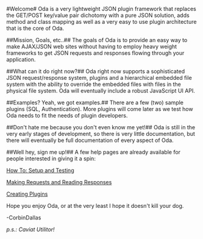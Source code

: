 #Welcome#
Oda is a very lightweight JSON plugin framework that replaces the GET/POST key/value pair dichotomy with a pure JSON solution, adds method and class mapping as well as a very easy to use plugin architecture that is the core of Oda.  

##Mission, Goals, etc..##
The goals of Oda is to provide an easy way to make AJAX/JSON web sites without having to employ heavy weight frameworks to get JSON requests and responses flowing through your application. 

##What can it do right now?##
Oda right now supports a sophisticated JSON request/response system, plugins and a hierarchical embedded file system with the ability to override the embedded files with files in the physical file system.  Oda will eventually include a robust JavaScript UI API.  

##Examples? Yeah, we got examples.##
There are a few (two) sample plugins (SQL, Authentication).  More plugins will come later as we test how Oda needs to fit the needs of plugin developers.

##Don't hate me because you don't even know me yet!##
Oda is still in the very early stages of development, so there is very little documentation, but there will eventually be full documentation of every aspect of Oda.

##Well hey, sign me up!##
A few help pages are already available for people interested in giving it a spin:

[How To: Setup and Testing](https://github.com/CorbinDallas/Oda/wiki/How-To:-Setup-and-Testing)

[Making Requests and Reading Responses](https://github.com/CorbinDallas/Oda/wiki/Making-Requests-and-Reading-Responses)

[Creating Plugins](https://github.com/CorbinDallas/Oda/wiki/Creating-Plugins)

Hope you enjoy Oda, or at the very least I hope it doesn't kill your dog.

-CorbinDallas

*p.s.:  Caviat Utilitor!*
